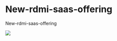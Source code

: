 # New-rdmi-saas-offering
New-rdmi-saas-offering


<a href="https://portal.azure.com/#create/Microsoft.Template/uri//https%3A%2F%2Fraw.githubusercontent.com%2Fprasanth123n%2FNew-rdmi-saas-offering%2Fmaster%2Fazuredeploy.json" target="_blank">
    <img src="http://azuredeploy.net/deploybutton.png"/>
</a>

